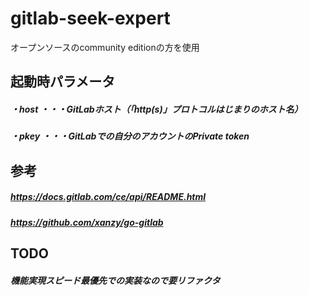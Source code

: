 # gitlab-seek-expert

オープンソースのcommunity editionの方を使用

## 起動時パラメータ

##### ・host ・・・GitLabホスト（「http(s)」プロトコルはじまりのホスト名）

##### ・pkey ・・・GitLabでの自分のアカウントのPrivate token

## 参考

##### https://docs.gitlab.com/ce/api/README.html

##### https://github.com/xanzy/go-gitlab

## TODO
 
##### 機能実現スピード最優先での実装なので要リファクタ
